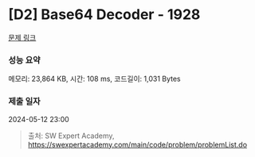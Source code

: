 # [D2] Base64 Decoder - 1928 

[문제 링크](https://swexpertacademy.com/main/code/problem/problemDetail.do?contestProbId=AV5PR4DKAG0DFAUq) 

### 성능 요약

메모리: 23,864 KB, 시간: 108 ms, 코드길이: 1,031 Bytes

### 제출 일자

2024-05-12 23:00



> 출처: SW Expert Academy, https://swexpertacademy.com/main/code/problem/problemList.do